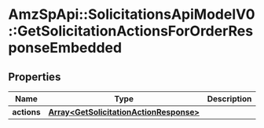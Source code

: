 # AmzSpApi::SolicitationsApiModelV0::GetSolicitationActionsForOrderResponseEmbedded

## Properties
Name | Type | Description | Notes
------------ | ------------- | ------------- | -------------
**actions** | [**Array&lt;GetSolicitationActionResponse&gt;**](GetSolicitationActionResponse.md) |  | 

